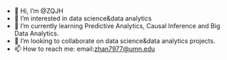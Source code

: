 - 👋 Hi, I’m @ZQJH
- 👀 I’m interested in data science&data analytics
- 🌱 I’m currently learning Predictive Analytics, Causal Inference and Big Data Analytics.
- 💞️ I’m looking to collaborate on data science&data analytics projects.
- 📫 How to reach me: email:zhan7977@umn.edu

<!---
ZQJH/ZQJH is a ✨ special ✨ repository because its `README.md` (this file) appears on your GitHub profile.
You can click the Preview link to take a look at your changes.
--->
